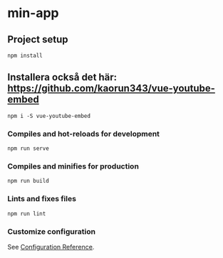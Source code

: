 # min-app

## Project setup
```
npm install
```

## Installera också det här: https://github.com/kaorun343/vue-youtube-embed
```
npm i -S vue-youtube-embed
```

### Compiles and hot-reloads for development
```
npm run serve
```

### Compiles and minifies for production
```
npm run build
```

### Lints and fixes files
```
npm run lint
```

### Customize configuration
See [Configuration Reference](https://cli.vuejs.org/config/).
